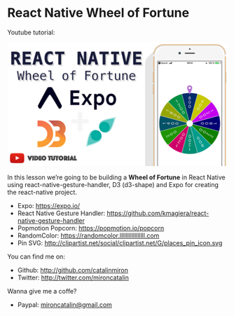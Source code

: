 # React Native Wheel of Fortune

Youtube tutorial:

[![React Native Wheel of Fortune Youtube tutorial](react-native-wheel-of-fortune-poster-tutorial.png)](https://www.youtube.com/watch?v=XFtx09yoX0M)

In this lesson we’re going to be building a **Wheel of Fortune** in React Native using react-native-gesture-handler, D3 (d3-shape) and Expo for creating the react-native project.

- Expo: https://expo.io/
- React Native Gesture Handler: https://github.com/kmagiera/react-native-gesture-handler
- Popmotion Popcorn: https://popmotion.io/popcorn
- RandomColor: https://randomcolor.lllllllllllllllll.com
- Pin SVG: http://clipartist.net/social/clipartist.net/G/places_pin_icon.svg

You can find me on:

- Github: http://github.com/catalinmiron
- Twitter: http://twitter.com/mironcatalin

Wanna give me a coffe?

- Paypal: mironcatalin@gmail.com
